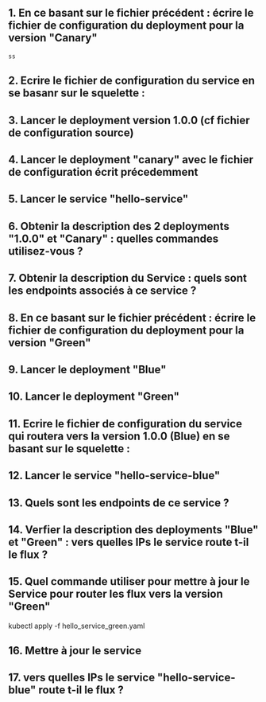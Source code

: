 ## 1. En ce basant sur le fichier précédent : écrire le fichier de configuration du deployment pour la version "Canary" 
`ss`
## 2. Ecrire le fichier de configuration du service en se basanr sur le squelette :

## 3. Lancer le deployment version 1.0.0 (cf fichier de configuration source)

## 4. Lancer le deployment "canary" avec le fichier de configuration écrit précedemment

## 5. Lancer le service "hello-service"

## 6. Obtenir la description des 2 deployments "1.0.0" et "Canary" : quelles commandes utilisez-vous ? 

## 7. Obtenir la description du Service : quels sont les endpoints associés à ce service ? 

## 8. En ce basant sur le fichier précédent : écrire le fichier de configuration du deployment pour la version "Green" 
 
## 9. Lancer le deployment "Blue"

## 10. Lancer le deployment "Green"

## 11. Ecrire le fichier de configuration du service qui routera vers la version 1.0.0 (Blue) en se basant sur le squelette : 

## 12. Lancer le service "hello-service-blue"

## 13. Quels sont les endpoints de ce service ?

## 14. Verfier la description des deployments "Blue" et "Green" : vers quelles IPs le service route t-il le flux ?

## 15. Quel commande utiliser pour mettre à jour le Service pour router les flux vers la version "Green" 
kubectl apply -f hello_service_green.yaml

## 16. Mettre à jour le service 

## 17. vers quelles IPs le service "hello-service-blue" route t-il le flux ?
